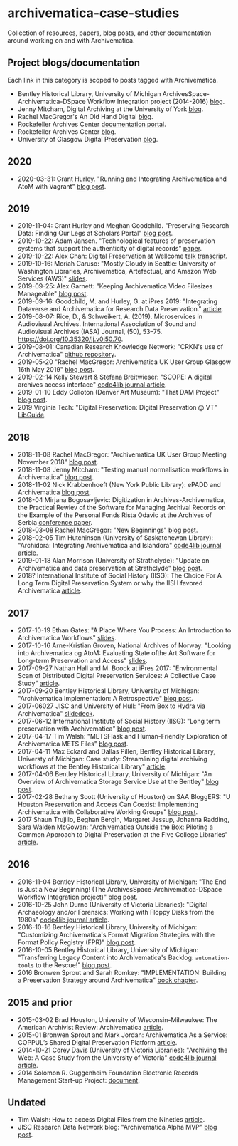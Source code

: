 # archivematica-case-studies

Collection of resources, papers, blog posts, and other documentation around working on and with Archivematica.

## Project blogs/documentation

Each link in this category is scoped to posts tagged with Archivematica.

- Bentley Historical Library, University of Michigan ArchivesSpace-Archivematica-DSpace Workflow Integration project (2014-2016) [blog](http://archival-integration.blogspot.com/search/label/Archivematica).
- Jenny Mitcham, Digital Archiving at the University of York [blog](http://digital-archiving.blogspot.com/search/label/archivematica).
- Rachel MacGregor's An Old Hand Digital [blog](https://anoldhanddigital.wordpress.com/tag/archivematica/).
- Rockefeller Archives Center [documentation portal](https://docs.rockarch.org/search/?q=archivematica).
- Rockefeller Archives Center [blog](https://blog.rockarch.org/tags#Archivematica).
- University of Glasgow Digital Preservation [blog](https://universityofglasgowdigitalpreservation.wordpress.com/).


## 2020
- 2020-03-31: Grant Hurley. "Running and Integrating Archivematica and AtoM with Vagrant" [blog post](http://www.granthurley.ca/blog/running-and-integrating-archivematica-and-atom-with-vagrant/).


## 2019

- 2019-11-04: Grant Hurley and Meghan Goodchild. "Preserving Research Data: Finding Our Legs at Scholars Portal" [blog post](https://dpconline.org/blog/idpd/finding-our-legs).
- 2019-10-22: Adam Jansen. "Technological features of preservation systems that support the authenticity of digital records" [paper](https://open.library.ubc.ca/cIRcle/collections/ubctheses/24/items/1.0384577#downloadfiles).
- 2019-10-22: Alex Chan: Digital Preservation at Wellcome [talk transcript](https://stacks.wellcomecollection.org/digital-preservation-at-wellcome-3f86b423047).
- 2019-10-16: Moriah Caruso: "Mostly Cloudy in Seattle: University of Washington Libraries, Archivematica, Artefactual, and Amazon Web Services (AWS)" [slides](https://osf.io/uhy59/).
- 2019-09-25: Alex Garnett: "Keeping Archivematica Video Filesizes Manageable" [blog post](https://axfelix.github.io/ffv1).
- 2019-09-16: Goodchild, M. and Hurley, G. at iPres 2019: "Integrating Dataverse and Archivematica for Research Data Preservation." [article](https://ipres2019.org/static/pdf/iPres2019_paper_147.pdf).
- 2019-08-07: Rice, D., & Schweikert, A. (2019). Microservices in Audiovisual Archives. International Association of Sound and Audiovisual Archives (IASA) Journal, (50), 53–75. https://doi.org/10.35320/ij.v0i50.70.
- 2019-08-01: Canadian Research Knowledge Network: "CRKN's use of Archivematica" [github repository](https://github.com/crkn-rcdr/Digital-Preservation/tree/1090634d377da01ee920849eb32d472425bb3cf7/Archivematica).
- 2019-05-20 "Rachel MacGregor: Archivematica UK User Group Glasgow 16th May 2019" [blog post](https://anoldhanddigital.wordpress.com/2019/05/20/archivematica-uk-user-group-glasgow-16th-may-2019/).
- 2019-02-14 Kelly Stewart & Stefana Breitwieser: "SCOPE: A digital archives access interface" [code4lib journal article](https://journal.code4lib.org/articles/14283).
- 2019-01-10 Eddy Colloton (Denver Art Museum): "That DAM Project" [blog post](http://eddycolloton.com/blog/2019/1/10/that-dam-project).
- 2019 Virginia Tech: "Digital Preservation: Digital Preservation @ VT" [LibGuide](https://guides.lib.vt.edu/digipres/vtechdigipres).

## 2018

- 2018-11-08 Rachel MacGregor: "Archivematica UK User Group Meeting November 2018" [blog post](https://anoldhanddigital.wordpress.com/2018/11/08/archivematica-uk-user-group-meeting-november-2018/).
- 2018-11-08 Jenny Mitcham: "Testing manual normalisation workflows in Archivematica" [blog post](http://digital-archiving.blogspot.com/2018/11/testing-manual-normalisation-workflows.html).
- 2018-11-02 Nick Krabbenhoeft (New York Public Library): ePADD and Archivematica [blog post](https://nypl.github.io/digpres/2018/11/02/epadd-and-archivematica.html).
- 2018-04 Mirjana Bogosavljevic: Digitization in Archives-Archivematica, the Practical Rewiev of  the Software for Managing Archival Records on the Example of the Personal Fonds Rista Odavic at the Archives of Serbia [conference paper](resources/digitization-in-archives-archivematica.doc).
- 2018-03-08 Rachel MacGregor: "New Beginnings" [blog post](https://anoldhanddigital.wordpress.com/2018/08/03/new-beginnings/).
- 2018-02-05 Tim Hutchinson (University of Saskatchewan Library): "Archidora: Integrating Archivematica and Islandora" [code4lib journal article](http://journal.code4lib.org/articles/13150).
- 2019-01-18 Alan Morrison (University of Strathclyde): "Update on Archivematica and data preservation at Strathclyde" [blog post](https://strathoa.tumblr.com/post/182107753375/update-on-archivematica-and-data-preservation-at).
- 2018? International Institute of Social History (IISG): The Choice For A Long Term Digital Preservation System or why the IISH favored Archivematica [article](https://technodocbox.com/Databases/70907755-The-choice-for-a-long-term-digital-preservation-system-or-why-the-iish-favored-archivematica.html).

## 2017

- 2017-10-19 Ethan Gates: "A Place Where You Process: An Introduction to Archivematica Workflows" [slides](https://ethan-gates.com/files/Archivematica_Workshop_2017.pdf).
- 2017-10-16 Arne-Kristian Groven, National Archives of Norway: "Looking into Archivematica og AtoM: Evaluating State ofthe Art Software for Long-term Preservation and Access" [slides](resources/W9_Arne_Kristian_Groven_Archivematica_AtoM.pdf).
- 2017-09-27 Nathan Hall and M. Boock at iPres 2017: "Environmental Scan of Distributed Digital Preservation Services: A Collective Case Study" [article](resources/Hall-Boock_Environmental-Scan-of-Distributed-Digital-Preservation-Services.pdf).
- 2017-09-20 Bentley Historical Library, University of Michigan: "Archivematica Implementation: A Retrospective" [blog post](http://archival-integration.blogspot.com/2017/09/archivematica-implementation.html).
- 2017-06027 JISC and University of Hull: "From Box to Hydra via Archivematica" [slidedeck](https://www.slideshare.net/JiscRDM/from-box-to-hydra-via-archivematica).
- 2017-06-12 International Institute of Social History (IISG): "Long term preservation with Archivematica" [blog post](https://iisg.amsterdam/en/collections/managing/long-term-preservation-archivematica).
- 2017-04-17 Tim Walsh: "METSFlask and Human-Friendly Exploration of Archivematica METS Files" [blog post](https://www.bitarchivist.net/blog/2017-04-17-metsflask/).
- 2017-04-11 Max Eckard and Dallas Pillen, Bentley Historical Library, Universty of Michigan: Case study: Streamlining digital archiving workflows at the Bentley Historical Library" [article](resources/Eckard-Pillen_Streamlining-Digital-Archiving-Workflows.pdf).
- 2017-04-06 Bentley Historical Library, University of Michigan: "An Overview of Archivematica Storage Service Use at the Bentley" [blog post](http://archival-integration.blogspot.com/2017/04/an-overview-of-archivematica-storage.html).
- 2017-02-28 Bethany Scott (University of Houston) on SAA BloggERS: "U Houston Preservation and Access Can Coexist: Implementing Archivematica with Collaborative Working Groups" [blog post](https://saaers.wordpress.com/2017/02/28/preservation-and-access-can-coexist-implementing-archivematica-with-collaborative-working-groups/).
- 2017 Shaun Trujillo, Beghan Bergin, Margaret Jessup, Johanna Radding, Sara Walden McGowan: "Archivematica Outside the Box: Piloting a Common Approach to Digital Preservation at the Five College Libraries" [article](resources/Archivematica_Outside_the_Box.pdf).
## 2016

- 2016-11-04 Bentley Historical Library, University of Michigan: "The End is Just a New Beginning! (The ArchivesSpace-Archivematica-DSpace Workflow Integration project)" [blog post](http://archival-integration.blogspot.com/2016/11/the-end-is-just-new-beginning.html).
- 2016-10-25 John Durno (University of Victoria Libraries): "Digital Archaeology and/or Forensics: Working with Floppy Disks from the 1980s" [code4lib journal article](https://journal.code4lib.org/articles/11986).
- 2016-10-16 Bentley Historical Library, University of Michigan: "Customizing Archivematica's Format Migration Strategies with the Format Policy Registry (FPR)" [blog post](http://archival-integration.blogspot.com/2016/10/customizing-archivematicas-format.html).
- 2016-10-05 Bentley Historical Library, University of Michigan: "Transferring Legacy Content into Archivematica's Backlog: `automation-tools` to the Rescue!" [blog post](http://archival-integration.blogspot.com/2016/10/transferring-legacy-content-into.html).
- 2016 Bronwen Sprout and Sarah Romkey: "IMPLEMENTATION: Building a Preservation Strategy around Archivematica" [book chapter](https://books.google.ca/books/about/Building_Trustworthy_Digital_Repositorie.html?id=I0V5DAAAQBAJ&printsec=frontcover&source=kp_read_button&redir_esc=y#v=onepage&q&f=false).

## 2015 and prior

- 2015-03-02 Brad Houston, University of Wisconsin-Milwaukee: The American Archivist Review: Archivematica [article](https://reviews.americanarchivist.org/2016/07/02/archivematica/).
- 2015-01 Bronwen Sprout and Mark Jordan: Archivematica As a Service: COPPUL’s Shared Digital Preservation Platform [article](resource/archivematica-as-a-service-coppul.pdf).
- 2014-10-21 Corey Davis (University of Victoria Libraries): "Archiving the Web: A Case Study from the University of Victoria" [code4lib journal article](https://journal.code4lib.org/articles/10015).
- 2014 Solomon R. Guggenheim Foundation Electronic Records Management Start-up Project: [document](resources/guggenheim-library-archives-preservation-and-access-formats-2014.pdf).


## Undated

- Tim Walsh: How to access Digital Files from the Nineties [article](https://www.cca.qc.ca/en/issues/3/technology-sometimes-falls-short/49023/how-to-access-digital-files-from-the-nineties).
- JISC Research Data Network blog: "Archivematica Alpha MVP" [blog post](https://research-data-network.readme.io/docs/archivematica-alpha-mvp).


